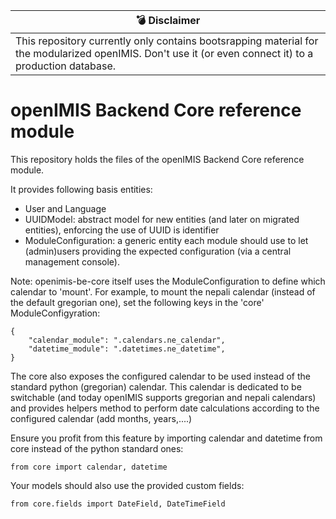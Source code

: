 | :bomb: Disclaimer |
| --- |
| This repository currently only contains bootsrapping material for the modularized openIMIS. Don't use it (or even connect it) to a production database. |

# openIMIS Backend Core reference module
This repository holds the files of the openIMIS Backend Core reference module.

It provides following basis entities:
* User and Language
* UUIDModel: abstract model for new entities (and later on migrated entities), enforcing the use of UUID is identifier
* ModuleConfiguration: a generic entity each module should use to let (admin)users providing the expected configuration (via a central management console).

Note:
openimis-be-core itself uses the ModuleConfiguration to define which calendar to 'mount'.
For example, to mount the nepali calendar (instead of the default gregorian one), set the following keys in the 'core' ModuleConfigyration:
```
{
    "calendar_module": ".calendars.ne_calendar",
    "datetime_module": ".datetimes.ne_datetime",
}
```

The core also exposes the configured calendar to be used instead of the standard python (gregorian) calendar. This calendar is dedicated to be switchable (and today openIMIS supports gregorian and nepali calendars) and provides helpers method to perform date calculations according to the configured calendar (add months, years,....)

Ensure you profit from this feature by importing calendar and datetime from core instead of the python standard ones:
```
from core import calendar, datetime
```
Your models should also use the provided custom fields:
```
from core.fields import DateField, DateTimeField
```